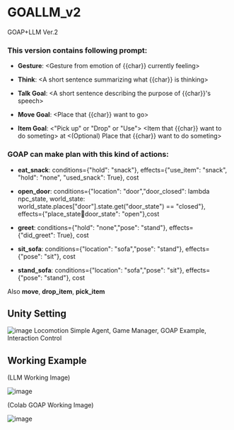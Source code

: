 # GOALLM_v2
GOAP+LLM Ver.2

### This version contains following prompt:

  + **Gesture**: <Gesture from emotion of {{char}} currently feeling>
  
  + **Think**: <A short sentence summarizing what {{char}} is thinking>
  
  + **Talk Goal**: <A short sentence describing the purpose of {{char}}'s speech>
  
  + **Move Goal**: <Place that {{char}} want to go>
  
  + **Item Goal**: <"Pick up" or "Drop" or "Use"> <Item that {{char}} want to do someting> at <(Optional) Place that {{char}} want to do someting>




### GOAP can make plan with this kind of actions:

  + **eat_snack**: conditions={"hold": "snack"}, effects={"use_item": "snack", "hold": "none", "used_snack": True}, cost
  
  + **open_door**: conditions={"location": "door","door_closed": lambda npc_state, world_state: world_state.places["door"].state.get("door_state") == "closed"}, effects={"place_state:door:door_state": "open"},cost

  + **greet**: conditions={"hold": "none","pose": "stand"}, effects={"did_greet": True}, cost

  + **sit_sofa**: conditions={"location": "sofa","pose": "stand"}, effects={"pose": "sit"}, cost

  + **stand_sofa**: conditions={"location": "sofa","pose": "sit"}, effects={"pose": "stand"}, cost

Also **move**, **drop_item**, **pick_item**


## Unity Setting
![image](https://github.com/user-attachments/assets/706a5773-d338-4e73-bd1e-211ad411ec87)
Locomotion Simple Agent, Game Manager, GOAP Example, Interaction Control

## Working Example

(LLM Working Image)

![image](https://github.com/user-attachments/assets/79f36706-86d8-4be1-89bc-37470943ac72)


(Colab GOAP Working Image)

![image](https://github.com/user-attachments/assets/90bb6956-e526-4e43-9928-aaf1e8fa4ff1)


